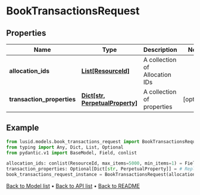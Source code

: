 # BookTransactionsRequest

## Properties
Name | Type | Description | Notes
------------ | ------------- | ------------- | -------------
**allocation_ids** | [**List[ResourceId]**](ResourceId.md) | A collection of Allocation IDs | 
**transaction_properties** | [**Dict[str, PerpetualProperty]**](PerpetualProperty.md) | A collection of properties | [optional] 
## Example

```python
from lusid.models.book_transactions_request import BookTransactionsRequest
from typing import Any, Dict, List, Optional
from pydantic.v1 import BaseModel, Field, conlist

allocation_ids: conlist(ResourceId, max_items=5000, min_items=1) = Field(..., alias="allocationIds", description="A collection of Allocation IDs")
transaction_properties: Optional[Dict[str, PerpetualProperty]] = # Replace with your value
book_transactions_request_instance = BookTransactionsRequest(allocation_ids=allocation_ids, transaction_properties=transaction_properties)

```

[Back to Model list](../README.md#documentation-for-models) &#8226; [Back to API list](../README.md#documentation-for-api-endpoints) &#8226; [Back to README](../README.md)

